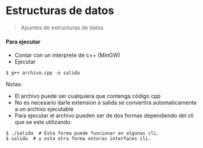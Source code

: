 # Estructuras de datos

> Apuntes de estructuras de datos

#### Para ejecutar

- Contar con un interprete de c++ (MinGW)
- Ejecutar

```shell
$ g++ archivo.cpp -o salida
```

Notas:

- El archivo puede ser cualquiera que contenga código cpp
- No es necesario darle extension a salida se convertira automaticamente a un archivo ejecutable
- Para ejecutar el archivo pueden ser de dos formas dependiendo del cli que se este utilizando:

```shell
$ ./salida  # Esta forma puede funcionar en algunas cli.
$ salida  # y esta otra forma entoras interfaces cli.
```
